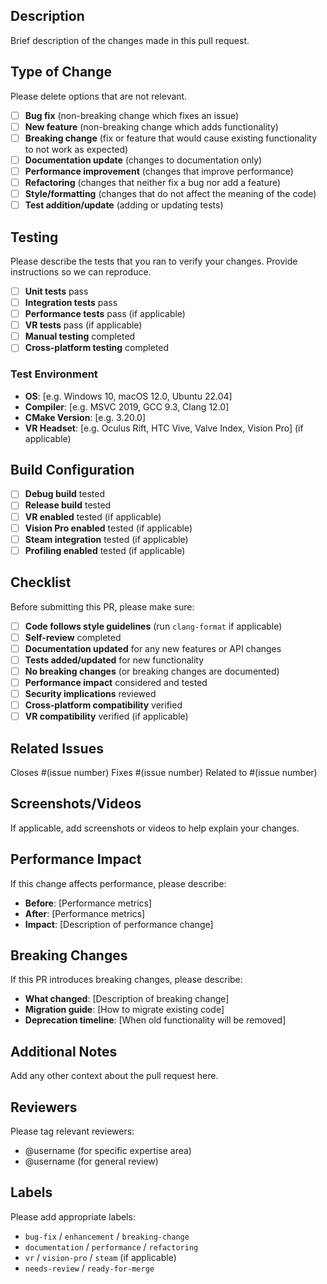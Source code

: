## Description

Brief description of the changes made in this pull request.

## Type of Change

Please delete options that are not relevant.

- [ ] **Bug fix** (non-breaking change which fixes an issue)
- [ ] **New feature** (non-breaking change which adds functionality)
- [ ] **Breaking change** (fix or feature that would cause existing functionality to not work as expected)
- [ ] **Documentation update** (changes to documentation only)
- [ ] **Performance improvement** (changes that improve performance)
- [ ] **Refactoring** (changes that neither fix a bug nor add a feature)
- [ ] **Style/formatting** (changes that do not affect the meaning of the code)
- [ ] **Test addition/update** (adding or updating tests)

## Testing

Please describe the tests that you ran to verify your changes. Provide instructions so we can reproduce.

- [ ] **Unit tests** pass
- [ ] **Integration tests** pass
- [ ] **Performance tests** pass (if applicable)
- [ ] **VR tests** pass (if applicable)
- [ ] **Manual testing** completed
- [ ] **Cross-platform testing** completed

### Test Environment

- **OS**: [e.g. Windows 10, macOS 12.0, Ubuntu 22.04]
- **Compiler**: [e.g. MSVC 2019, GCC 9.3, Clang 12.0]
- **CMake Version**: [e.g. 3.20.0]
- **VR Headset**: [e.g. Oculus Rift, HTC Vive, Valve Index, Vision Pro] (if applicable)

## Build Configuration

- [ ] **Debug build** tested
- [ ] **Release build** tested
- [ ] **VR enabled** tested (if applicable)
- [ ] **Vision Pro enabled** tested (if applicable)
- [ ] **Steam integration** tested (if applicable)
- [ ] **Profiling enabled** tested (if applicable)

## Checklist

Before submitting this PR, please make sure:

- [ ] **Code follows style guidelines** (run `clang-format` if applicable)
- [ ] **Self-review** completed
- [ ] **Documentation updated** for any new features or API changes
- [ ] **Tests added/updated** for new functionality
- [ ] **No breaking changes** (or breaking changes are documented)
- [ ] **Performance impact** considered and tested
- [ ] **Security implications** reviewed
- [ ] **Cross-platform compatibility** verified
- [ ] **VR compatibility** verified (if applicable)

## Related Issues

Closes #(issue number)
Fixes #(issue number)
Related to #(issue number)

## Screenshots/Videos

If applicable, add screenshots or videos to help explain your changes.

## Performance Impact

If this change affects performance, please describe:
- **Before**: [Performance metrics]
- **After**: [Performance metrics]
- **Impact**: [Description of performance change]

## Breaking Changes

If this PR introduces breaking changes, please describe:
- **What changed**: [Description of breaking change]
- **Migration guide**: [How to migrate existing code]
- **Deprecation timeline**: [When old functionality will be removed]

## Additional Notes

Add any other context about the pull request here.

## Reviewers

Please tag relevant reviewers:
- @username (for specific expertise area)
- @username (for general review)

## Labels

Please add appropriate labels:
- `bug-fix` / `enhancement` / `breaking-change`
- `documentation` / `performance` / `refactoring`
- `vr` / `vision-pro` / `steam` (if applicable)
- `needs-review` / `ready-for-merge` 